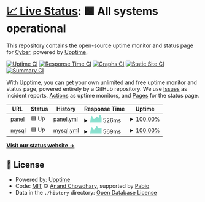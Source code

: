# [📈 Live Status](https://githubstatus.saehost.pl): <!--live status--> **🟩 All systems operational**

This repository contains the open-source uptime monitor and status page for [Cyber](https://githubstatus.saehost.pl), powered by [Upptime](https://github.com/upptime/upptime).

[![Uptime CI](https://github.com/kontaktcyber/upptime/workflows/Uptime%20CI/badge.svg)](https://github.com/kontaktcyber/upptime/actions?query=workflow%3A%22Uptime+CI%22)
[![Response Time CI](https://github.com/kontaktcyber/upptime/workflows/Response%20Time%20CI/badge.svg)](https://github.com/kontaktcyber/upptime/actions?query=workflow%3A%22Response+Time+CI%22)
[![Graphs CI](https://github.com/kontaktcyber/upptime/workflows/Graphs%20CI/badge.svg)](https://github.com/kontaktcyber/upptime/actions?query=workflow%3A%22Graphs+CI%22)
[![Static Site CI](https://github.com/kontaktcyber/upptime/workflows/Static%20Site%20CI/badge.svg)](https://github.com/kontaktcyber/upptime/actions?query=workflow%3A%22Static+Site+CI%22)
[![Summary CI](https://github.com/kontaktcyber/upptime/workflows/Summary%20CI/badge.svg)](https://github.com/kontaktcyber/upptime/actions?query=workflow%3A%22Summary+CI%22)

With [Upptime](https://upptime.js.org), you can get your own unlimited and free uptime monitor and status page, powered entirely by a GitHub repository. We use [Issues](https://github.com/kontaktcyber/upptime/issues) as incident reports, [Actions](https://github.com/kontaktcyber/upptime/actions) as uptime monitors, and [Pages](https://githubstatus.saehost.pl) for the status page.

<!--start: status pages-->
<!-- This summary is generated by Upptime (https://github.com/upptime/upptime) -->
<!-- Do not edit this manually, your changes will be overwritten -->
<!-- prettier-ignore -->
| URL | Status | History | Response Time | Uptime |
| --- | ------ | ------- | ------------- | ------ |
| <img alt="" src="https://icons.duckduckgo.com/ip3/panel.seahost.pl.ico" height="13"> [panel](https://panel.seahost.pl:11001/) | 🟩 Up | [panel.yml](https://github.com/kontaktcyber/uptime/commits/HEAD/history/panel.yml) | <details><summary><img alt="Response time graph" src="./graphs/panel/response-time-week.png" height="20"> 526ms</summary><br><a href="https://kontaktcyber.github.io/uptime/history/panel"><img alt="Response time 531" src="https://img.shields.io/endpoint?url=https%3A%2F%2Fraw.githubusercontent.com%2Fkontaktcyber%2Fuptime%2FHEAD%2Fapi%2Fpanel%2Fresponse-time.json"></a><br><a href="https://kontaktcyber.github.io/uptime/history/panel"><img alt="24-hour response time 453" src="https://img.shields.io/endpoint?url=https%3A%2F%2Fraw.githubusercontent.com%2Fkontaktcyber%2Fuptime%2FHEAD%2Fapi%2Fpanel%2Fresponse-time-day.json"></a><br><a href="https://kontaktcyber.github.io/uptime/history/panel"><img alt="7-day response time 526" src="https://img.shields.io/endpoint?url=https%3A%2F%2Fraw.githubusercontent.com%2Fkontaktcyber%2Fuptime%2FHEAD%2Fapi%2Fpanel%2Fresponse-time-week.json"></a><br><a href="https://kontaktcyber.github.io/uptime/history/panel"><img alt="30-day response time 552" src="https://img.shields.io/endpoint?url=https%3A%2F%2Fraw.githubusercontent.com%2Fkontaktcyber%2Fuptime%2FHEAD%2Fapi%2Fpanel%2Fresponse-time-month.json"></a><br><a href="https://kontaktcyber.github.io/uptime/history/panel"><img alt="1-year response time 531" src="https://img.shields.io/endpoint?url=https%3A%2F%2Fraw.githubusercontent.com%2Fkontaktcyber%2Fuptime%2FHEAD%2Fapi%2Fpanel%2Fresponse-time-year.json"></a></details> | <details><summary><a href="https://kontaktcyber.github.io/uptime/history/panel">100.00%</a></summary><a href="https://kontaktcyber.github.io/uptime/history/panel"><img alt="All-time uptime 99.63%" src="https://img.shields.io/endpoint?url=https%3A%2F%2Fraw.githubusercontent.com%2Fkontaktcyber%2Fuptime%2FHEAD%2Fapi%2Fpanel%2Fuptime.json"></a><br><a href="https://kontaktcyber.github.io/uptime/history/panel"><img alt="24-hour uptime 100.00%" src="https://img.shields.io/endpoint?url=https%3A%2F%2Fraw.githubusercontent.com%2Fkontaktcyber%2Fuptime%2FHEAD%2Fapi%2Fpanel%2Fuptime-day.json"></a><br><a href="https://kontaktcyber.github.io/uptime/history/panel"><img alt="7-day uptime 100.00%" src="https://img.shields.io/endpoint?url=https%3A%2F%2Fraw.githubusercontent.com%2Fkontaktcyber%2Fuptime%2FHEAD%2Fapi%2Fpanel%2Fuptime-week.json"></a><br><a href="https://kontaktcyber.github.io/uptime/history/panel"><img alt="30-day uptime 100.00%" src="https://img.shields.io/endpoint?url=https%3A%2F%2Fraw.githubusercontent.com%2Fkontaktcyber%2Fuptime%2FHEAD%2Fapi%2Fpanel%2Fuptime-month.json"></a><br><a href="https://kontaktcyber.github.io/uptime/history/panel"><img alt="1-year uptime 99.63%" src="https://img.shields.io/endpoint?url=https%3A%2F%2Fraw.githubusercontent.com%2Fkontaktcyber%2Fuptime%2FHEAD%2Fapi%2Fpanel%2Fuptime-year.json"></a></details>
| <img alt="" src="https://icons.duckduckgo.com/ip3/panel.seahost.pl.ico" height="13"> [mysql](https://panel.seahost.pl:11002/) | 🟩 Up | [mysql.yml](https://github.com/kontaktcyber/uptime/commits/HEAD/history/mysql.yml) | <details><summary><img alt="Response time graph" src="./graphs/mysql/response-time-week.png" height="20"> 569ms</summary><br><a href="https://kontaktcyber.github.io/uptime/history/mysql"><img alt="Response time 595" src="https://img.shields.io/endpoint?url=https%3A%2F%2Fraw.githubusercontent.com%2Fkontaktcyber%2Fuptime%2FHEAD%2Fapi%2Fmysql%2Fresponse-time.json"></a><br><a href="https://kontaktcyber.github.io/uptime/history/mysql"><img alt="24-hour response time 559" src="https://img.shields.io/endpoint?url=https%3A%2F%2Fraw.githubusercontent.com%2Fkontaktcyber%2Fuptime%2FHEAD%2Fapi%2Fmysql%2Fresponse-time-day.json"></a><br><a href="https://kontaktcyber.github.io/uptime/history/mysql"><img alt="7-day response time 569" src="https://img.shields.io/endpoint?url=https%3A%2F%2Fraw.githubusercontent.com%2Fkontaktcyber%2Fuptime%2FHEAD%2Fapi%2Fmysql%2Fresponse-time-week.json"></a><br><a href="https://kontaktcyber.github.io/uptime/history/mysql"><img alt="30-day response time 593" src="https://img.shields.io/endpoint?url=https%3A%2F%2Fraw.githubusercontent.com%2Fkontaktcyber%2Fuptime%2FHEAD%2Fapi%2Fmysql%2Fresponse-time-month.json"></a><br><a href="https://kontaktcyber.github.io/uptime/history/mysql"><img alt="1-year response time 595" src="https://img.shields.io/endpoint?url=https%3A%2F%2Fraw.githubusercontent.com%2Fkontaktcyber%2Fuptime%2FHEAD%2Fapi%2Fmysql%2Fresponse-time-year.json"></a></details> | <details><summary><a href="https://kontaktcyber.github.io/uptime/history/mysql">100.00%</a></summary><a href="https://kontaktcyber.github.io/uptime/history/mysql"><img alt="All-time uptime 99.63%" src="https://img.shields.io/endpoint?url=https%3A%2F%2Fraw.githubusercontent.com%2Fkontaktcyber%2Fuptime%2FHEAD%2Fapi%2Fmysql%2Fuptime.json"></a><br><a href="https://kontaktcyber.github.io/uptime/history/mysql"><img alt="24-hour uptime 100.00%" src="https://img.shields.io/endpoint?url=https%3A%2F%2Fraw.githubusercontent.com%2Fkontaktcyber%2Fuptime%2FHEAD%2Fapi%2Fmysql%2Fuptime-day.json"></a><br><a href="https://kontaktcyber.github.io/uptime/history/mysql"><img alt="7-day uptime 100.00%" src="https://img.shields.io/endpoint?url=https%3A%2F%2Fraw.githubusercontent.com%2Fkontaktcyber%2Fuptime%2FHEAD%2Fapi%2Fmysql%2Fuptime-week.json"></a><br><a href="https://kontaktcyber.github.io/uptime/history/mysql"><img alt="30-day uptime 100.00%" src="https://img.shields.io/endpoint?url=https%3A%2F%2Fraw.githubusercontent.com%2Fkontaktcyber%2Fuptime%2FHEAD%2Fapi%2Fmysql%2Fuptime-month.json"></a><br><a href="https://kontaktcyber.github.io/uptime/history/mysql"><img alt="1-year uptime 99.63%" src="https://img.shields.io/endpoint?url=https%3A%2F%2Fraw.githubusercontent.com%2Fkontaktcyber%2Fuptime%2FHEAD%2Fapi%2Fmysql%2Fuptime-year.json"></a></details>

<!--end: status pages-->

[**Visit our status website →**](https://githubstatus.saehost.pl)

## 📄 License

- Powered by: [Upptime](https://github.com/upptime/upptime)
- Code: [MIT](./LICENSE) © [Anand Chowdhary](https://anandchowdhary.com), supported by [Pabio](https://pabio.com)
- Data in the `./history` directory: [Open Database License](https://opendatacommons.org/licenses/odbl/1-0/)
